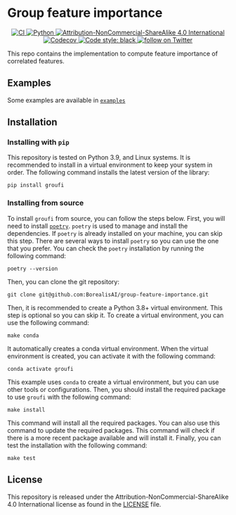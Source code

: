 # Group feature importance

<p align="center">
   <a href="https://github.com/durandtibo/group-feature-importance/actions">
      <img alt="CI" src="https://github.com/durandtibo/group-feature-importance/workflows/CI/badge.svg?event=push&branch=main">
   </a>
   <a href="https://pypi.org/project/groufi/">
      <img alt="Python" src="https://img.shields.io/pypi/pyversions/groufi.svg">
   </a>
   <a href="https://creativecommons.org/licenses/by-nc-sa/4.0/">
      <img alt="Attribution-NonCommercial-ShareAlike 4.0 International" src="https://img.shields.io/pypi/l/groufi">
   </a>
   <a href="https://codecov.io/gh/durandtibo/group-feature-importance">
      <img alt="Codecov" src="https://codecov.io/gh/durandtibo/group-feature-importance/branch/main/graph/badge.svg?token=IRVV3WC71O">
   </a>
   <a href="https://github.com/psf/black">
     <img  alt="Code style: black" src="https://img.shields.io/badge/code%20style-black-000000.svg">
   </a>
    <a href="https://twitter.com/intent/follow?screen_name=BorealisAI">
        <img src="https://img.shields.io/twitter/follow/shields_io?style=social&logo=twitter"
            alt="follow on Twitter">
    </a>
   <br/>
</p>


This repo contains the implementation to compute feature importance of correlated features.

## Examples

Some examples are available in [`examples`](examples)

## Installation

### Installing with `pip`

This repository is tested on Python 3.9, and Linux systems.
It is recommended to install in a virtual environment to keep your system in order.
The following command installs the latest version of the library:

```shell
pip install groufi
```

### Installing from source

To install `groufi` from source, you can follow the steps below. First, you will need to
install [`poetry`](https://python-poetry.org/docs/master/). `poetry` is used to manage and install the dependencies.
If `poetry` is already installed on your machine, you can skip this step. There are several ways to install `poetry` so
you can use the one that you prefer. You can check the `poetry` installation by running the following command:

```shell
poetry --version
```

Then, you can clone the git repository:

```shell
git clone git@github.com:BorealisAI/group-feature-importance.git
```

Then, it is recommended to create a Python 3.8+ virtual environment. This step is optional so you can skip it. To create
a virtual environment, you can use the following command:

```shell
make conda
```

It automatically creates a conda virtual environment. When the virtual environment is created, you can activate it with
the following command:

```shell
conda activate groufi
```

This example uses `conda` to create a virtual environment, but you can use other tools or configurations. Then, you
should install the required package to use `groufi` with the following command:

```shell
make install
```

This command will install all the required packages. You can also use this command to update the required packages. This
command will check if there is a more recent package available and will install it. Finally, you can test the
installation with the following command:

```shell
make test
```

## License

This repository is released under the Attribution-NonCommercial-ShareAlike 4.0 International license as found in
the [LICENSE](LICENSE) file.
